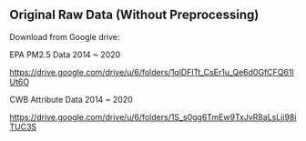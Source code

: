 ## Original Raw Data (Without Preprocessing)
Download from Google drive:

EPA PM2.5 Data 2014 ~ 2020

https://drive.google.com/drive/u/6/folders/1qlDFlTt_CsEr1u_Qe6d0GfCFQ61lUt6O

CWB Attribute Data 2014 ~ 2020

https://drive.google.com/drive/u/6/folders/1S_s0gg6TmEw9TxJvR8aLsLjj98iTUC3S